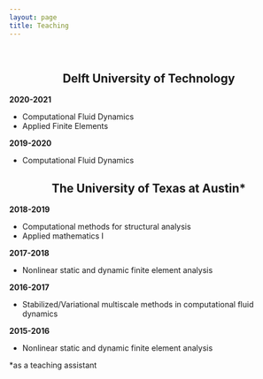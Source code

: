 ```yaml
---
layout: page
title: Teaching
---
```


<br>
<h2 class="message" align="center">Delft University of Technology</h2>

<span style="font-weight:bold">2020-2021</span>
* Computational Fluid Dynamics
* Applied Finite Elements

<span style="font-weight:bold">2019-2020</span>
* Computational Fluid Dynamics

<h2 class="message" align="center">The University of Texas at Austin<span>&#42;</span></h2>

<span style="font-weight:bold">2018-2019</span>
* Computational methods for structural analysis
* Applied mathematics I

<span style="font-weight:bold">2017-2018</span>
* Nonlinear static and dynamic finite element analysis

<span style="font-weight:bold">2016-2017</span>
* Stabilized/Variational multiscale methods in computational fluid dynamics

<span style="font-weight:bold">2015-2016</span>
* Nonlinear static and dynamic finite element analysis

<span>&#42;</span>as a teaching assistant

